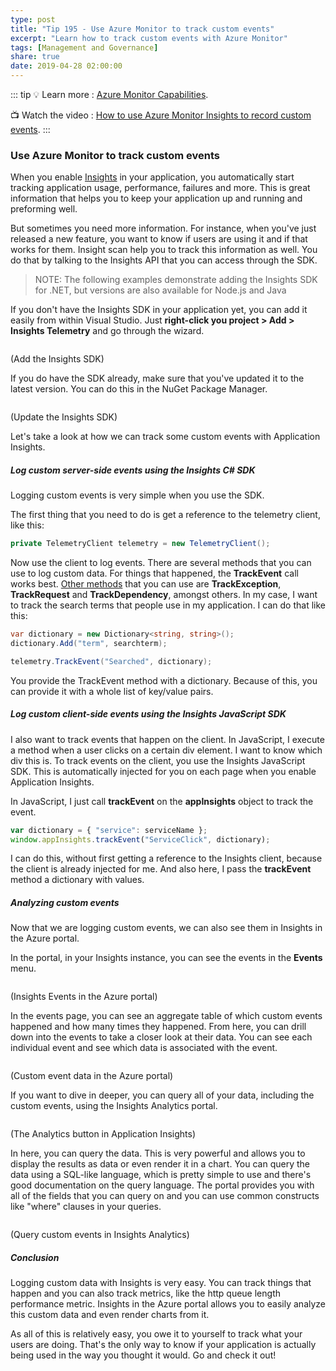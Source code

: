 ```yaml
---
type: post
title: "Tip 195 - Use Azure Monitor to track custom events"
excerpt: "Learn how to track custom events with Azure Monitor"
tags: [Management and Governance]
share: true
date: 2019-04-28 02:00:00
---
```


::: tip
:bulb: Learn more : [Azure Monitor Capabilities](https://docs.microsoft.com/azure/azure-monitor/?WT.mc_id=docs-azuredevtips-azureappsdev). 

:tv: Watch the video : [How to use Azure Monitor Insights to record custom events](https://www.youtube.com/watch?v=iTRILNstmFI&list=PLLasX02E8BPCNCK8Thcxu-Y-XcBUbhFWC&index=50&t=1s?WT.mc_id=youtube-azuredevtips-azureappsdev).
:::
   
### Use Azure Monitor to track custom events

When you enable [Insights](https://docs.microsoft.com/azure/application-insights/app-insights-overview?WT.mc_id=docs-azuredevtips-azureappsdev) in your application, you automatically start tracking application usage, performance, failures and more. This is great information that helps you to keep your application up and running and preforming well.

But sometimes you need more information. For instance, when you've just released a new feature, you want to know if users are using it and if that works for them.
Insight scan help you to track this information as well. You do that by talking to the Insights API that you can access through the SDK.

> NOTE: The following examples demonstrate adding the Insights SDK for .NET, but versions are also available for Node.js and Java

If you don't have the Insights SDK in your application yet, you can add it easily from within Visual Studio. Just **right-click you project > Add > Insights Telemetry** and go through the wizard. 

<img :src="$withBase('/files/AddAppInsightsSDK.png')">

(Add the Insights SDK)

If you do have the SDK already, make sure that you've updated it to the latest version. You can do this in the NuGet Package Manager.

<img :src="$withBase('/files/UpdateAppInsightsSDKNuget.png')">

(Update the Insights SDK)

Let's take a look at how we can track some custom events with Application Insights.

##### Log custom server-side events using the Insights C# SDK

Logging custom events is very simple when you use the SDK.

The first thing that you need to do is get a reference to the telemetry client, like this:

```csharp
private TelemetryClient telemetry = new TelemetryClient();
```

Now use the client to log events. There are several methods that you can use to log custom data. For things that happened, the **TrackEvent** call works best. [Other methods](https://docs.microsoft.com/azure/application-insights/app-insights-api-custom-events-metrics?WT.mc_id=docs-azuredevtips-azureappsdev) that you can use are **TrackException**, **TrackRequest** and **TrackDependency**, amongst others.
In my case, I want to track the search terms that people use in my application. I can do that like this:

```csharp
var dictionary = new Dictionary<string, string>();
dictionary.Add("term", searchterm);

telemetry.TrackEvent("Searched", dictionary);
```

You provide the TrackEvent method with a dictionary. Because of this, you can provide it with a whole list of key/value pairs.


##### Log custom client-side events using the Insights JavaScript SDK

I also want to track events that happen on the client. In JavaScript, I execute a method when a user clicks on a certain div element. I want to know which div this is.
To track events on the client, you use the Insights JavaScript SDK. This is automatically injected for you on each page when you enable Application Insights.

In JavaScript, I just call **trackEvent** on the **appInsights** object to track the event.

```javascript
var dictionary = { "service": serviceName };
window.appInsights.trackEvent("ServiceClick", dictionary);  
```

I can do this, without first getting a reference to the Insights client, because the client is already injected for me.
And also here, I pass the **trackEvent** method a dictionary with values. 

##### Analyzing custom events

Now that we are logging custom events, we can also see them in Insights in the Azure portal. 

In the portal, in your Insights instance, you can see the events in the **Events** menu.

<img :src="$withBase('/files/CustomEventsInPortal.png')">

(Insights Events in the Azure portal)

In the events page, you can see an aggregate table of which custom events happened and how many times they happened. 
From here, you can drill down into the events to take a closer look at their data. You can see each individual event and see which data is associated with the event.

<img :src="$withBase('/files/DataFromCustomEvent.png')">

(Custom event data in the Azure portal)

If you want to dive in deeper, you can query all of your data, including the custom events, using the Insights Analytics portal. 

<img :src="$withBase('/files/AppInsightsAnalyticsButton.png')">

(The Analytics button in Application Insights)

In here, you can query the data. This is very powerful and allows you to display the results as data or even render it in a chart. You can query the data using a SQL-like language, which is pretty simple to use and there's good documentation on the query language. The portal provides you with all of the fields that you can query on and you can use common constructs like "where" clauses in your queries.  

<img :src="$withBase('/files/AppInsightsAnalytics.png')">

(Query custom events in Insights Analytics)

##### Conclusion

Logging custom data with Insights is very easy. You can track things that happen and you can also track metrics, like the http queue length performance metric. Insights in the Azure portal allows you to easily analyze this custom data and even render charts from it. 

As all of this is relatively easy, you owe it to yourself to track what your users are doing. That's the only way to know if your application is actually being used in the way you thought it would. Go and check it out!


